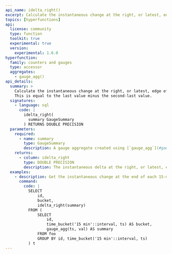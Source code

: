 ```yaml
---
api_name: idelta_right()
excerpt: Calculate the instantaneous change at the right, or latest, edge of a gauge aggregate
topics: [hyperfunctions]
api:
  license: community
  type: function
  toolkit: true
  experimental: true
  version:
    experimental: 1.6.0
hyperfunction:
  family: counters and gauges
  type: accessor
  aggregates:
    - gauge_agg()
api_details:
  summary: >
    Calculate the instantaneous change at the right, or latest, edge of a gauge aggregate.
    This is equal to the last value minus the second-last value.
  signatures:
    - language: sql
      code: |
        idelta_right(
          summary GaugeSummary
        ) RETURNS DOUBLE PRECISION
  parameters:
    required:
      - name: summary
        type: GaugeSummary
        description: A gauge aggregate created using [`gauge_agg`](#gauge_agg)
    returns:
      - column: idelta_right
        type: DOUBLE PRECISION
        description: The instantaneous delta at the right, or latest, edge of the gauge aggregate
  examples:
    - description: Get the instantaneous change at the end of each 15-minute gauge aggregate.
      command:
        code: |
          SELECT
              id,
              bucket,
              idelta_right(summary)
          FROM (
              SELECT
                  id,
                  time_bucket('15 min'::interval, ts) AS bucket,
                  gauge_agg(ts, val) AS summary
              FROM foo
              GROUP BY id, time_bucket('15 min'::interval, ts)
          ) t
---
```


